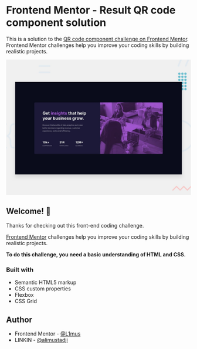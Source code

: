 # Frontend Mentor - Result QR code component solution

This is a solution to the [QR code component challenge on Frontend Mentor](https://www.frontendmentor.io/challenges/qr-code-component-iux_sIO_H). Frontend Mentor challenges help you improve your coding skills by building realistic projects.

![Design preview for the QR code component solution coding challenge](./preview.jpg)

## Welcome! 👋

Thanks for checking out this front-end coding challenge.

[Frontend Mentor](https://www.frontendmentor.io) challenges help you improve your coding skills by building realistic projects.

**To do this challenge, you need a basic understanding of HTML and CSS.**

### Built with

- Semantic HTML5 markup
- CSS custom properties
- Flexbox
- CSS Grid

## Author

- Frontend Mentor - [@L1mus](https://www.frontendmentor.io/profile/L1mus)
- LINKIN - [@alimustadji](https://www.linkedin.com/in/alimustadji/)
